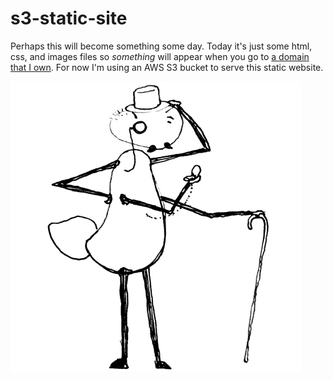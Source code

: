 # s3-static-site
Perhaps this will become something some day.  Today it's just some html, css, and images files so _something_ will appear when you go to [a domain that I own](http://www.ronsouthwick.com).  For now I'm using an AWS S3 bucket to serve this static website.

![](images/regal_ant.gif)
